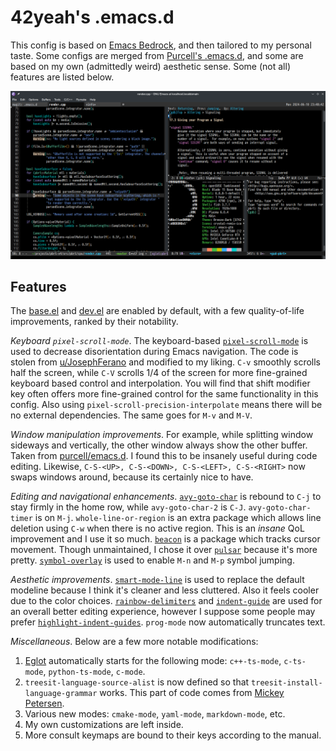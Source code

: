 # 42yeah's .emacs.d 

This config is based on [Emacs Bedrock](https://codeberg.org/ashton314/emacs-bedrock), and then tailored to my personal taste. Some configs are merged from [Purcell's .emacs.d](https://github.com/purcell/emacs.d), and some are based on my own (admittedly weird) aesthetic sense. Some (not all) features are listed below.

![Teaser](teaser.png)

## Features 

The [base.el](https://codeberg.org/ashton314/emacs-bedrock/src/branch/main/extras/base.el) and [dev.el](https://codeberg.org/ashton314/emacs-bedrock/src/branch/main/extras/dev.el) are enabled by default, with a few quality-of-life improvements, ranked by their notability.

*Keyboard `pixel-scroll-mode`*. The keyboard-based [`pixel-scroll-mode`](https://www.gnu.org/software/emacs/manual/html_node/efaq/New-in-Emacs-29.html) is used to decrease disorientation during Emacs navigation. The code is stolen from [u/JosephFerano](https://www.reddit.com/r/emacs/comments/wx7ytn/emacs_29_native_smooth_scrolling/) and modified to my liking. `C-v` smoothly scrolls half the screen, while `C-V` scrolls 1/4 of the screen for more fine-grained keyboard based control and interpolation. You will find that shift modifier key often offers more fine-grained control for the same functionality in this config. Also using `pixel-scroll-precision-interpolate` means there will be no external dependencies. The same goes for `M-v` and `M-V`. 

*Window manipulation improvements*. For example, while splitting window sideways and vertically, the other window always show the other buffer. Taken from [purcell/emacs.d](https://github.com/purcell/emacs.d/blob/adf0e27c95cae4e19e2fee174170bac2ff7e83d3/lisp/init-windows.el#L25). I found this to be insanely useful during code editing. Likewise, `C-S-<UP>, C-S-<DOWN>, C-S-<LEFT>, C-S-<RIGHT>` now swaps windows around, because its certainly nice to have.

*Editing and navigational enhancements*. [`avy-goto-char`](https://github.com/abo-abo/avy) is rebound to `C-j` to stay firmly in the home row, while `avy-goto-char-2` is `C-J`. `avy-goto-char-timer` is on `M-j`. `whole-line-or-region` is an extra package which allows line deletion using `C-w` when there is no active region. This is an *insane* QoL improvement and I use it so much. [`beacon`](https://github.com/Malabarba/beacon) is a package which tracks cursor movement. Though unmaintained, I chose it over [`pulsar`](https://protesilaos.com/emacs/pulsar) because it's more pretty. [`symbol-overlay`](https://github.com/wolray/symbol-overlay) is used to enable `M-n` and `M-p` symbol jumping.

*Aesthetic improvements*. [`smart-mode-line`](https://github.com/Malabarba/smart-mode-line) is used to replace the default modeline because I think it's cleaner and less cluttered. Also it feels cooler due to the color choices. [`rainbow-delimiters`](https://github.com/Fanael/rainbow-delimiters) and [`indent-guide`](https://github.com/zk-phi/indent-guide) are used for an overall better editing experience, however I suppose some people may prefer [`highlight-indent-guides`](https://github.com/DarthFennec/highlight-indent-guides). `prog-mode` now automatically truncates text.

*Miscellaneous*. Below are a few more notable modifications:

1. [Eglot](https://github.com/joaotavora/eglot) automatically starts for the following mode: `c++-ts-mode`, `c-ts-mode`, `python-ts-mode`, `c-mode`. 
2. `treesit-language-source-alist` is now defined so that `treesit-install-language-grammar` works. This part of code comes from [Mickey Petersen](https://www.masteringemacs.org/article/how-to-get-started-tree-sitter).
3. Various new modes: `cmake-mode`, `yaml-mode`, `markdown-mode`, etc. 
4. My own customizations are left inside. 
5. More consult keymaps are bound to their keys according to the manual. 

